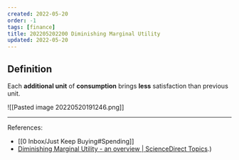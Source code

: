 ```yaml
---
created: 2022-05-20
order: -1
tags: [finance]
title: 202205202200 Diminishing Marginal Utility
updated: 2022-05-20
---
```


## Definition

Each **additional unit** of **consumption** brings **less** satisfaction than previous unit.

![[Pasted image 20220520191246.png]]

---
References:
- [[0 Inbox/Just Keep Buying#Spending]]
- [Diminishing Marginal Utility - an overview | ScienceDirect Topics](https://www.sciencedirect.com/topics/psychology/diminishing-marginal-utility#:~:text=Diminishing%20marginal%20utility%20refers%20to,could%20even%20make%20it%20worse).)